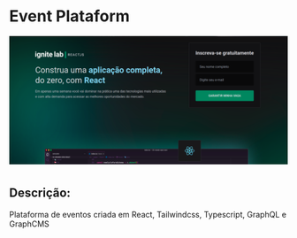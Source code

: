 # Event Plataform

<div align="center">

<img src="event-plataform/src/assets/ignite-lab.png" alt="Imagem da página home" width="600" align="center">
</div>

#

## Descrição:

Plataforma de eventos criada em React, Tailwindcss, Typescript, GraphQL e GraphCMS
